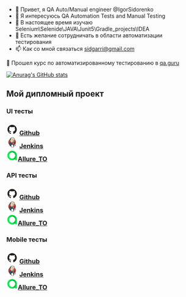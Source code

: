 - 👋 Привет, я QA Auto/Manual engineer @IgorSidorenko
- 👀 Я интересуюсь QA Automation Tests and Manual Testing 
- 🌱 В настоящее время изучаю Selenium\Selenide\JAVA\Junit5\Gradle_projects\IDEA
- 💞️ Есть желание сотрудничать в области автоматизации тестирования
- 📫 Как со мной связаться sidgarri@gmail.com

🌱 Прошел курс по автоматизированному тестированию в <a target="_blank" href="https://qa.guru/">qa.guru</a>

[![Anurag's GitHub stats](https://github-readme-stats.vercel.app/api?username=IgorSidorenko)](https://github.com/anuraghazra/github-readme-stats)

## Мой дипломный проект

### UI тесты
<h3><img src="img/logo/GitHub.svg" width="30" height="30"  alt="Github"/> <a target="_blank" href="">Github</a>
<br>
<img src="img/logo/Jenkins.svg" width="30" height="30"  alt="Jenkins"/> <a target="_blank" href="">Jenkins</a>
<br>
<img src="img/logo/Allure_TO.svg" width="30" height="30"  alt="Allure_TO"/><a target="_blank" href="">Allure_TO</a></h3>

### API тесты
<h3><img src="img/logo/GitHub.svg" width="30" height="30"  alt="Github"/> <a target="_blank" href="">Github</a>
<br>
<img src="img/logo/Jenkins.svg" width="30" height="30"  alt="Jenkins"/> <a target="_blank" href="">Jenkins</a>
<br>
<img src="img/logo/Allure_TO.svg" width="30" height="30"  alt="Allure_TO"/><a target="_blank" href="https://allure.autotests.cloud/project/">Allure_TO</a></h3>

### Mobile тесты
<h3><img src="img/logo/GitHub.svg" width="30" height="30"  alt="Github"/> <a target="_blank" href="">Github</a>
<br>
<img src="img/logo/Jenkins.svg" width="30" height="30"  alt="Jenkins"/> <a target="_blank" href="">Jenkins</a>
<br>
<img src="img/logo/Allure_TO.svg" width="30" height="30"  alt="Allure_TO"/><a target="_blank" href="">Allure_TO</a></h3>
